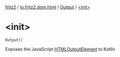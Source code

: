 [fritz2](../../index.md) / [io.fritz2.dom.html](../index.md) / [Output](index.md) / [&lt;init&gt;](./-init-.md)

# &lt;init&gt;

`Output()`

Exposes the JavaScript [HTMLOutputElement](https://developer.mozilla.org/en/docs/Web/API/HTMLOutputElement) to Kotlin

